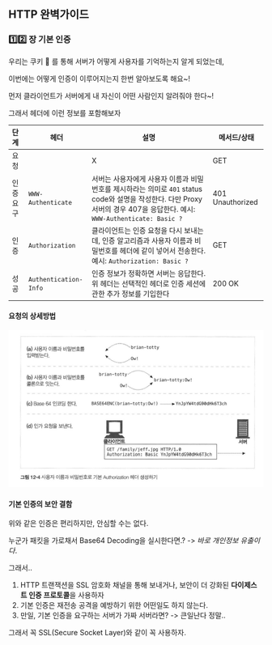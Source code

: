 ## HTTP 완벽가이드

### :one::two: 장 기본 인증

우리는 쿠키 :cookie: 를 통해 서버가 어떻게 사용자를 기억하는지 알게 되었는데,  

이번에는 어떻게 인증이 이루어지는지 한번 알아보도록 해요~!  

먼저 클라이언트가 서버에게 내 자신이 어떤 사람인지 알려줘야 한다~!  

그래서 헤더에 이런 정보를 포함해보자   

| 단계      | 헤더                  | 설명                                                         | 메서드/상태      |
| :-------- | --------------------- | ------------------------------------------------------------ | ---------------- |
| 요청      |                       | X                                                            | GET              |
| 인증 요구 | `WWW-Authenticate`    | 서버는 사용자에게 사용자 이름과 비밀번호를 제시하라는 의미로 `401` status code와 설명을 작성한다. 다만 Proxy 서버의 경우 407을 응답한다. 예시: `WWW-Authenticate: Basic ?` | 401 Unauthorized |
| 인증      | `Authorization`       | 클라이언트는 인증 요청을 다시 보내는데, 인증 알고리즘과 사용자 이름과 비밀번호를 헤더에 같이 넣어서 전송한다. 예시: `Authorization: Basic ?` | GET              |
| 성공      | `Authentication-Info` | 인증 정보가 정확하면 서버는 응답한다. 위 헤더는 선택적인 헤더로 인증 세션에 관한 추가 정보를 기입한다 | 200 OK           |

#### 요청의 상세방법

<div>
  <img src="img/auth.png" text-align="center" />
</div>



#### 기본 인증의 보안 결함

위와 같은 인증은 편리하지만, 안심할 수는 없다. 

누군가 패킷을 가로채서 Base64 Decoding을 실시한다면.? -> *바로 개인정보 유출이다*. 

그래서..  

1. HTTP 트랜잭션을 SSL 암호화 채널을 통해 보내거나, 보안이 더 강화된 **다이제스트 인증 프로토콜**을 사용하자
2. 기본 인증은 재전송 공격을 예방하기 위한 어떤일도 하지 않는다.
3. 만일, 기본 인증을 요구하는 서버가 가짜 서버라면? -> 큰일난다 정말..

그래서 꼭 SSL(Secure Socket Layer)와 같이 꼭 사용하자. 

